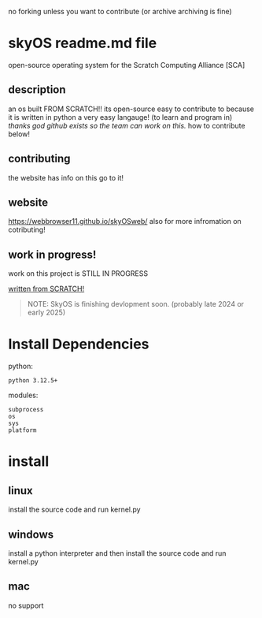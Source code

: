 no forking unless you want to contribute (or archive archiving is fine)

# skyOS readme.md file
open-source operating system for the Scratch Computing Alliance [SCA]

## description
an os built FROM SCRATCH!! its open-source easy to contribute
to because it is written in python a very easy langauge! (to learn and program in)
*thanks god github exists so the team can work on this.*
how to contribute below!

## contributing
the website has info on this go to it!

## website
https://webbrowser11.github.io/skyOSweb/
also for more infromation on cotributing!

## work in progress!
work on this project is STILL IN PROGRESS

<ins>written from SCRATCH!<ins>
 
>NOTE: SkyOS is finishing devlopment soon. (probably late 2024 or early 2025)

# Install Dependencies
python:
```
python 3.12.5+
```
modules:
```
subprocess
os
sys
platform
```

# install
## linux
install the source code and run kernel.py
## windows
install a python interpreter and then install the source code and run kernel.py
## mac
no support

